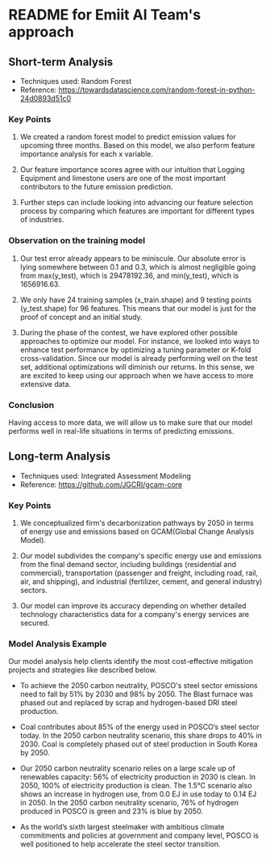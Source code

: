 # README for Emiit AI Team's approach

## Short-term Analysis

- Techniques used: Random Forest
- Reference: https://towardsdatascience.com/random-forest-in-python-24d0893d51c0

### Key Points

1. We created a random forest model to predict emission values for upcoming three months. Based on this model, we also perform feature importance analysis for each x variable. 

2. Our feature importance scores agree with our intuition that Logging Equipment and limestone users are one of the most important contributors to the future emission prediction.

3. Further steps can include looking into advancing our feature selection process by comparing which features are important for different types of industries.

### Observation on the training model

1. Our test error already appears to be miniscule. Our absolute error is lying somewhere between 0.1 and 0.3, which is almost negligible going from max(y_test), which is 29478192.36, and min(y_test), which is 1656916.63.

2. We only have 24 training samples (x_train.shape) and 9 testing points (y_test.shape) for 96 features. This means that our model is just for the proof of concept and an initial study. 

3. During the phase of the contest, we have explored other possible approaches to optimize our model. For instance, we looked into ways to enhance test performance by optimizing a tuning parameter or K-fold cross-validation. Since our model is already performing well on the test set, additional optimizations will diminish our returns. In this sense, we are excited to keep using our approach when we have access to more extensive data.

### Conclusion

Having access to more data, we will allow us to make sure that our model performs well in real-life situations in terms of predicting emissions.

## Long-term Analysis

- Techniques used: Integrated Assessment Modeling
- Reference: https://github.com/JGCRI/gcam-core

### Key Points

1. We conceptualized firm's decarbonization pathways by 2050 in terms of energy use and emissions based on GCAM(Global Change Analysis Model).

2. Our model subdivides the company's specific energy use and emissions from the final demand sector, including buildings (residential and commercial), transportation (passenger and freight, including road, rail, air, and shipping), and industrial (fertilizer, cement, and general industry) sectors.

3. Our model can improve its accuracy depending on whether detailed technology characteristics data for a company's energy services are secured.

### Model Analysis Example

Our model analysis help clients identify the most cost-effective mitigation projects and strategies like described below.

- To achieve the 2050 carbon neutrality, POSCO's steel sector emissions need to fall by 51% by 2030 and 98% by 2050. The Blast furnace was phased out and replaced by scrap and hydrogen-based DRI steel production.

- Coal contributes about 85% of the energy used in POSCO’s steel sector today. In the 2050 carbon neutrality scenario, this share drops to 40% in 2030. Coal is completely phased out of steel production in South Korea by 2050.

- Our 2050 carbon neutrality scenario relies on a large scale up of renewables capacity: 56% of electricity production in 2030 is clean. In 2050, 100% of electricity production is clean. The 1.5°C scenario also shows an increase in hydrogen use, from 0.0 EJ in use today to 0.14 EJ in 2050. In the 2050 carbon neutrality scenario, 76% of hydrogen produced in POSCO is green and 23% is blue by 2050.

- As the world’s sixth largest steelmaker with ambitious climate commitments and policies at government and company level, POSCO is well positioned to help accelerate the steel sector transition.
